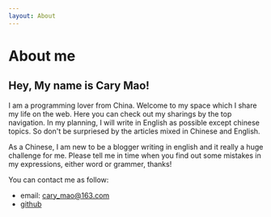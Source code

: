 ```yaml
---
layout: About
---
```

# About me
## Hey, My name is Cary Mao!   
I am a programming lover from China. Welcome to my space which I share my life on the web.
Here you can check out my sharings by the top navigation. In my planning, I will write in English as possible except chinese topics. So don't be surpriesed by the articles mixed in Chinese and English. 

As a Chinese, I am new to be a blogger writing in english and it really a huge challenge for me. Please tell me in time when you find out some mistakes in my expressions, either word or grammer, thanks!  

You can contact me as follow:
  * email: cary_mao@163.com
  * [github](https://github.com/cary-mao)